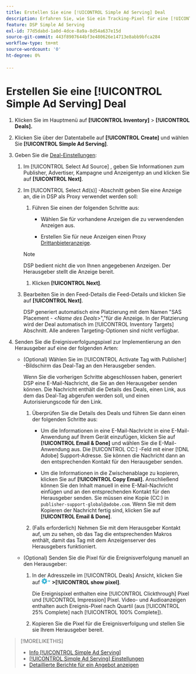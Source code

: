 ```yaml
---
title: Erstellen Sie eine [!UICONTROL Simple Ad Serving] Deal
description: Erfahren Sie, wie Sie ein Tracking-Pixel für eine [!UICONTROL Simple Ad Serving] handeln.
feature: DSP Simple Ad Serving
exl-id: 77d5dabd-1a0d-4dce-8a9a-8d54a637e15d
source-git-commit: 443f8907644bf3e480626e14713e8abb9bfca284
workflow-type: tm+mt
source-wordcount: '0'
ht-degree: 0%

---
```


# Erstellen Sie eine [!UICONTROL Simple Ad Serving] Deal

1. Klicken Sie im Hauptmenü auf **[!UICONTROL Inventory]** > **[!UICONTROL Deals].**

1. Klicken Sie über der Datentabelle auf **[!UICONTROL Create]** und wählen Sie **[!UICONTROL Simple Ad Serving]**.

1. Geben Sie die [Deal-Einstellungen](simple-deal-settings.md):

   1. Im [!UICONTROL Select Ad Source] , geben Sie Informationen zum Publisher, Advertiser, Kampagne und Anzeigentyp an und klicken Sie auf **[!UICONTROL Next]**.

   1. Im [!UICONTROL Select Ad(s)] -Abschnitt geben Sie eine Anzeige an, die in DSP als Proxy verwendet werden soll:

      1. Führen Sie einen der folgenden Schritte aus:

         * Wählen Sie für vorhandene Anzeigen die zu verwendenden Anzeigen aus.

         * Erstellen Sie für neue Anzeigen einen Proxy [Drittanbieteranzeige](/help/dsp/campaign-management/ads/ad-create-multiple.md).
      >[!NOTE]
      > DSP bedient nicht die von Ihnen angegebenen Anzeigen. Der Herausgeber stellt die Anzeige bereit.

      1. Klicken **[!UICONTROL Next]**.
   1. Bearbeiten Sie in den Feed-Details die Feed-Details und klicken Sie auf **[!UICONTROL Next]**.

      DSP generiert automatisch eine Platzierung mit dem Namen &quot;SAS Placement - &lt;*Name des Deals*>&quot;,&quot;für die Anzeige. In der Platzierung wird der Deal automatisch im [!UICONTROL Inventory Targets] Abschnitt. Alle anderen Targeting-Optionen sind nicht verfügbar.



1. Senden Sie die Ereignisverfolgungspixel zur Implementierung an den Herausgeber auf eine der folgenden Arten:

   * (Optional) Wählen Sie im [!UICONTROL Activate Tag with Publisher] -Bildschirm das Deal-Tag an den Herausgeber senden.

      Wenn Sie die vorherigen Schritte abgeschlossen haben, generiert DSP eine E-Mail-Nachricht, die Sie an den Herausgeber senden können. Die Nachricht enthält die Details des Deals, einen Link, aus dem das Deal-Tag abgerufen werden soll, und einen Autorisierungscode für den Link.

      1. Überprüfen Sie die Details des Deals und führen Sie dann einen der folgenden Schritte aus:

         * Um die Informationen in eine E-Mail-Nachricht in eine E-Mail-Anwendung auf Ihrem Gerät einzufügen, klicken Sie auf **[!UICONTROL Email & Done]** und wählen Sie die E-Mail-Anwendung aus. Die [!UICONTROL CC:] -Feld mit einer [!DNL Adobe] Support-Adresse. Sie können die Nachricht dann an den entsprechenden Kontakt für den Herausgeber senden.

         * Um die Informationen in die Zwischenablage zu kopieren, klicken Sie auf **[!UICONTROL Copy Email].** Anschließend können Sie den Inhalt manuell in eine E-Mail-Nachricht einfügen und an den entsprechenden Kontakt für den Herausgeber senden. Sie müssen eine Kopie (CC:) in `publisher-support-global@adobe.com`. Wenn Sie mit dem Kopieren der Nachricht fertig sind, klicken Sie auf **[!UICONTROL Email & Done]**.
      1. (Falls erforderlich) Nehmen Sie mit dem Herausgeber Kontakt auf, um zu sehen, ob das Tag die entsprechenden Makros enthält, damit das Tag mit dem Anzeigenserver des Herausgebers funktioniert.
   * (Optional) Senden Sie die Pixel für die Ereignisverfolgung manuell an den Herausgeber:

      1. In der Adresszeile im [!UICONTROL Deals] Ansicht, klicken Sie auf ![Optionen, Menü](/help/dsp/assets/options-menu.png) **>[!UICONTROL show pixel]**.

         Die Ereignispixel enthalten eine [!UICONTROL Clickthrough] Pixel und [!UICONTROL Impression] Pixel. Video- und Audioanzeigen enthalten auch Ereignis-Pixel nach Quartil (aus [!UICONTROL 25% Complete] nach [!UICONTROL 100% Complete]).

      1. Kopieren Sie die Pixel für die Ereignisverfolgung und stellen Sie sie Ihrem Herausgeber bereit.



>[!MORELIKETHIS]
>
>* [Info [!UICONTROL Simple Ad Serving]](simple-deal-about.md)
>* [[!UICONTROL Simple Ad Serving] Einstellungen](simple-deal-settings.md)
>* [Detaillierte Berichte für ein Angebot anzeigen](/help/dsp/inventory/deal-view-report.md)


<!-- add back when reimplemented:
>* [View Event-Tracking Pixels for a [!UICONTROL Simple Ad Serving] Deal](simple-deal-show-pixels.md)
-->
